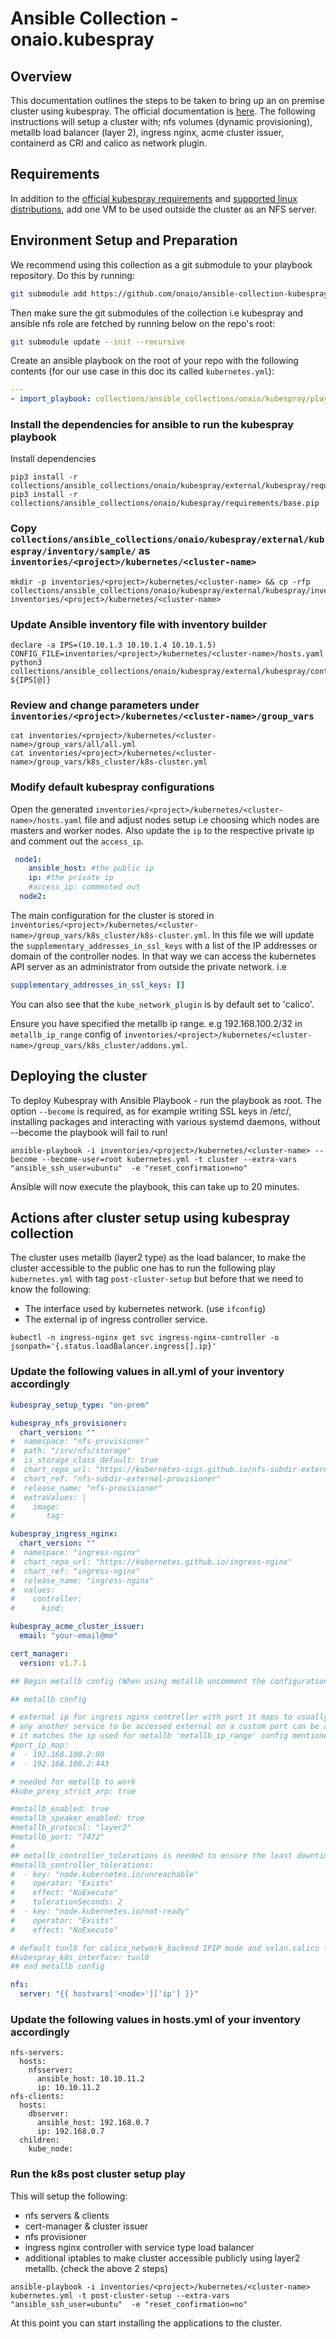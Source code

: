 # Ansible Collection - onaio.kubespray

## Overview

This documentation outlines the steps to be taken to bring up an on premise cluster using kubespray. The official documentation is [here](https://kubespray.io/#/). The following instructions will setup a cluster with; nfs volumes (dynamic provisioning), metallb load balancer (layer 2), ingress nginx, acme cluster issuer, containerd as CRI and calico as network plugin.

## Requirements

In addition to the [official kubespray requirements](https://github.com/kubernetes-sigs/kubespray#requirements) and [supported linux distributions](https://github.com/kubernetes-sigs/kubespray#supported-linux-distributions), add one VM to be used outside the cluster as an NFS server.

## Environment Setup and Preparation

We recommend using this collection as a git submodule to your playbook repository. Do this by running:

```sh
git submodule add https://github.com/onaio/ansible-collection-kubespray.git collections/ansible_collections/onaio/kubespray
```

Then make sure the git submodules of the collection i.e kubespray and ansible nfs role are fetched by running below on the repo's root:
```sh
git submodule update --init --recursive
```

Create an ansible playbook on the root of your repo with the following contents (for our use case in this doc its called `kubernetes.yml`):
```yml
---
- import_playbook: collections/ansible_collections/onaio/kubespray/playbooks/kubespray.yml
```

### Install the dependencies for ansible to run the kubespray playbook

Install dependencies

```shell
pip3 install -r collections/ansible_collections/onaio/kubespray/external/kubespray/requirements.txt
pip3 install -r collections/ansible_collections/onaio/kubespray/requirements/base.pip
```

### Copy `collections/ansible_collections/onaio/kubespray/external/kubespray/inventory/sample/` as `inventories/<project>/kubernetes/<cluster-name>`

```shell
mkdir -p inventories/<project>/kubernetes/<cluster-name> && cp -rfp collections/ansible_collections/onaio/kubespray/external/kubespray/inventory/sample/* inventories/<project>/kubernetes/<cluster-name>
```

### Update Ansible inventory file with inventory builder

```shell
declare -a IPS=(10.10.1.3 10.10.1.4 10.10.1.5)
CONFIG_FILE=inventories/<project>/kubernetes/<cluster-name>/hosts.yaml python3 collections/ansible_collections/onaio/kubespray/external/kubespray/contrib/inventory_builder/inventory.py ${IPS[@]}
```

### Review and change parameters under `inventories/<project>/kubernetes/<cluster-name>/group_vars`

```shell
cat inventories/<project>/kubernetes/<cluster-name>/group_vars/all/all.yml
cat inventories/<project>/kubernetes/<cluster-name>/group_vars/k8s_cluster/k8s-cluster.yml
```

### Modify default kubespray configurations

Open the generated `inventories/<project>/kubernetes/<cluster-name>/hosts.yaml` file and adjust nodes setup i.e choosing which nodes are masters and worker nodes. Also update the `ip` to the respective private ip and comment out the `access_ip`.

```yaml
 node1:
    ansible_host: #the public ip
    ip: #the private ip
    #access_ip: commented out
  node2:
```

The main configuration for the cluster is stored in `inventories/<project>/kubernetes/<cluster-name>/group_vars/k8s_cluster/k8s-cluster.yml`. In this file we will update the `supplementary_addresses_in_ssl_keys` with a list of the IP addresses or domain of the controller nodes. In that way we can access the kubernetes API server as an administrator from outside the private network.
i.e

```yaml
supplementary_addresses_in_ssl_keys: []
```

You can also see that the `kube_network_plugin` is by default set to 'calico'.

Ensure you have specified the metallb ip range. e.g 192.168.100.2/32 in `metallb_ip_range` config of `inventories/<project>/kubernetes/<cluster-name>/group_vars/k8s_cluster/addons.yml`.

## Deploying the cluster

To deploy Kubespray with Ansible Playbook - run the playbook as root. The option `--become` is required, as for example writing SSL keys in /etc/, installing packages and interacting with various systemd daemons, without --become the playbook will fail to run!

```shell
ansible-playbook -i inventories/<project>/kubernetes/<cluster-name> --become --become-user=root kubernetes.yml -t cluster --extra-vars "ansible_ssh_user=ubuntu"  -e "reset_confirmation=no"
```

Ansible will now execute the playbook, this can take up to 20 minutes.

## Actions after cluster setup using kubespray collection

The cluster uses metallb (layer2 type) as the load balancer, to make the cluster accessible to the public one has to run the following play `kubernetes.yml` with tag `post-cluster-setup` but before that we need to know the following:

*   The interface used by kubernetes network. (use `ifconfig`)
*   The external ip of ingress controller service.

```shell
kubectl -n ingress-nginx get svc ingress-nginx-controller -o jsonpath='{.status.loadBalancer.ingress[].ip}'
```

### Update the following values in all.yml of your inventory accordingly

```yaml
kubespray_setup_type: "on-prem"

kubespray_nfs_provisioner:
  chart_version: ""
#  namespace: "nfs-provisioner"
#  path: "/srv/nfs/storage"
#  is_storage_class_default: true
#  chart_repo_url: "https://kubernetes-sigs.github.io/nfs-subdir-external-provisioner"
#  chart_ref: "nfs-subdir-external-provisioner"
#  release_name: "nfs-provisioner"
#  extraValues: |
#    image:
#       tag:

kubespray_ingress_nginx:
  chart_version: ""
#  namespace: "ingress-nginx"
#  chart_repo_url: "https://kubernetes.github.io/ingress-nginx"
#  chart_ref: "ingress-nginx"
#  release_name: "ingress-nginx"
#  values:
#    controller:
#      kind:

kubespray_acme_cluster_issuer:
  email: "your-email@me"

cert_manager:
  version: v1.7.1

## Begin metallb config (When using metallb uncomment the configurations below)

## metallb config 

# external ip for ingress nginx controller with port it maps to usually 80/443
# any another service to be accessed external on a custom port can be added here, provided it has an LoadBalancer service type.
# it matches the ip used for metallb 'metallb_ip_range' config mentioned above.
#port_ip_map:
#  - 192.168.100.2:80
#  - 192.168.100.2:443

# needed for metallb to work
#kube_proxy_strict_arp: true

#metallb_enabled: true
#metallb_speaker_enabled: true
#metallb_protocol: "layer2"
#metallb_port: "7472"
#
## metallb_controller_tolerations is needed to ensure the least downtime if the node holding the metallb controller goes down.
#metallb_controller_tolerations:
#  - key: "node.kubernetes.io/unreachable"
#    operator: "Exists"
#    effect: "NoExecute"
#    tolerationSeconds: 2
#  - key: "node.kubernetes.io/not-ready"
#    operator: "Exists"
#    effect: "NoExecute"

# default tunl0 for calico_network_backend IPIP mode and vxlan.calico for vxlan, if its same as the default one can omit the below variable. This is needed for metallb setup.
#kubespray_k8s_interface: tunl0
## end metallb config

nfs:
  server: "{{ hostvars['<node>']['ip'] }}"
```
### Update the following values in hosts.yml of your inventory accordingly
````
nfs-servers:
  hosts:
    nfsserver:
      ansible_host: 10.10.11.2
      ip: 10.10.11.2
nfs-clients:
  hosts:
    dbserver:
      ansible_host: 192.168.0.7
      ip: 192.168.0.7
  children:
    kube_node:
````

### Run the k8s post cluster setup play

This will setup the following:

*   nfs servers & clients
*   cert-manager & cluster issuer
*   nfs provisioner
*   ingress nginx controller with service type load balancer
*   additional iptables to make cluster accessible publicly using layer2 metallb. (check the above 2 steps)

```shell
ansible-playbook -i inventories/<project>/kubernetes/<cluster-name> kubernetes.yml -t post-cluster-setup --extra-vars "ansible_ssh_user=ubuntu"  -e "reset_confirmation=no"
```

At this point you can start installing the applications to the cluster.

